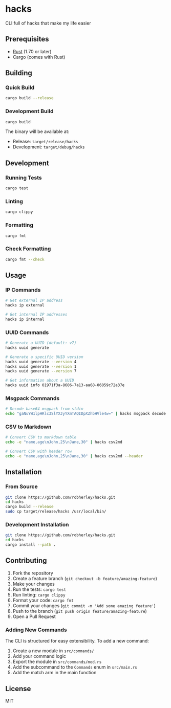 # hacks
CLI full of hacks that make my life easier

## Prerequisites

- [Rust](https://rustup.rs/) (1.70 or later)
- Cargo (comes with Rust)

## Building

### Quick Build
```bash
cargo build --release
```

### Development Build
```bash
cargo build
```

The binary will be available at:
- Release: `target/release/hacks`
- Development: `target/debug/hacks`

## Development

### Running Tests
```bash
cargo test
```

### Linting
```bash
cargo clippy
```

### Formatting
```bash
cargo fmt
```

### Check Formatting
```bash
cargo fmt --check
```

## Usage

### IP Commands
```bash
# Get external IP address
hacks ip external

# Get internal IP addresses
hacks ip internal
```

### UUID Commands
```bash
# Generate a UUID (default: v7)
hacks uuid generate

# Generate a specific UUID version
hacks uuid generate --version 4
hacks uuid generate --version 1
hacks uuid generate --version 7

# Get information about a UUID
hacks uuid info 01971f3a-8606-7a13-aa68-06059c72a37e
```

### Msgpack Commands
```bash
# Decode base64 msgpack from stdin
echo "gaNuYW1lpHRlc3SlYXJyYXmTAQIDpXZhbHVle4w=" | hacks msgpack decode
```

### CSV to Markdown
```bash
# Convert CSV to markdown table
echo -e "name,age\nJohn,25\nJane,30" | hacks csv2md

# Convert CSV with header row
echo -e "name,age\nJohn,25\nJane,30" | hacks csv2md --header
```

## Installation

### From Source
```bash
git clone https://github.com/robherley/hacks.git
cd hacks
cargo build --release
sudo cp target/release/hacks /usr/local/bin/
```

### Development Installation
```bash
git clone https://github.com/robherley/hacks.git
cd hacks
cargo install --path .
```

## Contributing

1. Fork the repository
2. Create a feature branch (`git checkout -b feature/amazing-feature`)
3. Make your changes
4. Run the tests: `cargo test`
5. Run linting: `cargo clippy`
6. Format your code: `cargo fmt`
7. Commit your changes (`git commit -m 'Add some amazing feature'`)
8. Push to the branch (`git push origin feature/amazing-feature`)
9. Open a Pull Request

### Adding New Commands

The CLI is structured for easy extensibility. To add a new command:

1. Create a new module in `src/commands/`
2. Add your command logic
3. Export the module in `src/commands/mod.rs`
4. Add the subcommand to the `Commands` enum in `src/main.rs`
5. Add the match arm in the main function

## License

MIT
